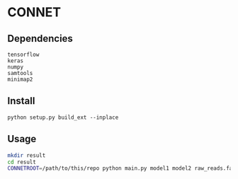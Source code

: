 # CONNET

## Dependencies
```
tensorflow
keras
numpy
samtools
minimap2
```

## Install
`python setup.py build_ext --inplace`

## Usage
```sh
mkdir result
cd result
CONNETROOT=/path/to/this/repo python main.py model1 model2 raw_reads.fa draft_assembly.fa
```
